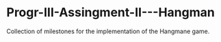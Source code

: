 # Progr-III-Assingment-II---Hangman
Collection  of milestones for the implementation of the Hangmane game.
